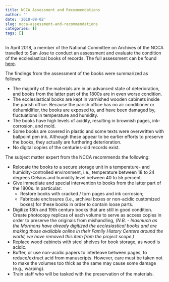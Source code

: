 ```yaml
---
title: NCCA Assessment and Recommendations
author: ''
date: '2018-08-02'
slug: ncca-assessment-and-recommendations
categories: []
tags: []
---
```


In April 2018, a member of the National Committee on Archives of the NCCA travelled to San Jose to conduct an assessment and evaluate the condition of the ecclesiastical books of records. The full assessment can be found [here](/doc/ncca-report.pdf).
 
The findings from the assessment of the books were summarized as follows:
 
- The majority of the materials are in an advanced state of deterioration, and books from the latter part of the 1800s are in even worse condition. 
- The ecclesiastical books are kept in varnished wooden cabinets inside the parish office. Because the parish office has no air conditioner or dehumidifier, the books are exposed to, and have been damaged by, fluctuations in temperature and humidity. 
- The books have high levels of acidity, resulting in brownish pages, ink-corrosion, and mold.
- Some books are covered in plastic and some texts were overwritten with ballpoint pen ink. Although these appear to be earlier efforts to preserve the books, they actually are furthering deterioration.
- No digital copies of the centuries-old records exist.
 
The subject matter expert from the NCCA recommends the following: 
 
- Relocate the books to a secure storage unit in a temperature- and humidity-controlled environment, i.e., temperature between 18 to 24 degrees Celsius and humidity level between 40 to 55 percent.
- Give immediate and special intervention to books from the latter part of the 1800s. In particular: 
  - Restore books with cracked / torn pages and ink corrosion;
  - Fabricate enclosures (i.e., archival boxes or non-acidic customized boxes) for these books in order to contain loose parts.
- Digitize 18th and 19th century books that are still in good condition. Create photocopy replicas of each volume to serve as access copies in order to preserve the originals from mishandling, *(N.B. - Inasmuch as the Mormons have already digitized the ecclesiastical books and are making those available online in their Family History Centers around the world, we have removed this item from the project scope.)*
- Replace wood cabinets with steel shelves for book storage, as wood is acidic.
- Buffer, or use non-acidic papers to interleave between pages, to reduce/extract acid from manuscripts. However, care must be taken not to make the volumes too thick as the same may cause some damage (e.g., warping). 
- Train staff who will be tasked with the preservation of the materials.